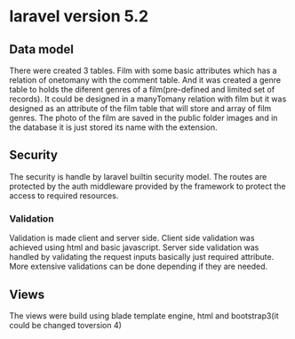 # laravel version 5.2

## Data model
There were created 3 tables. Film with some basic attributes which has a relation of onetomany with the comment table. And it was created a genre table to holds the diferent genres of a film(pre-defined and limited set of records). It could be designed in a manyTomany relation with film but it was designed as an attribute of the film table that will store and array of film genres. The photo of the film are saved in the public folder images and in the database it is just stored its name with the extension.

## Security
The security is handle by laravel builtin security model.
The routes are protected by the auth middleware provided by the framework to protect the access to required resources.

### Validation 
Validation is made client and server side. Client side validation was achieved using html and basic javascript. Server side validation was handled by validating the request inputs basically just required attribute. More extensive validations can be done depending if they are needed.

## Views
The views were build using blade template engine, html and bootstrap3(it could be changed toversion 4)
